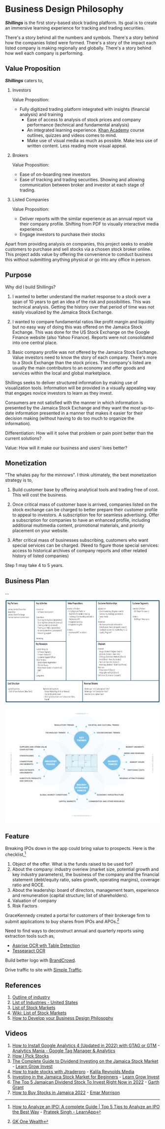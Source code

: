 # Business Design Philosophy

***Shillings*** is the first story-based stock trading platform. Its goal is to create an immersive learning experience for tracking and trading securities.

There's a story behind all the numbers and symbols. There's a story behind how the companies listed were formed. There's a story of the impact each listed company is making regionally and globally. There's a story behind how well each company is performing.

## Value Proposition

***Shillings*** caters to,

1. Investors

   Value Proposition:
    - Fully digitized trading platform integrated with insights (financial analysis) and training
       - Ease of access to analysis of stock prices and company performance (technical and fundamental analysis)
       - An integrated learning experience. [Khan Academy](https://www.khanacademy.org/) course outlines, quizzes and videos comes to mind.
       - Make use of visual media as much as possible. Make less use of written content. Less reading more visual appeal.

2. Brokers
   
   Value Proposition:
    - Ease of on-boarding new investors
    - Ease of tracking and trading securities. Showing and allowing communication between broker and investor at each stage of trading.
  
3. Listed Companies

   Value Proposition:
    - Deliver reports with the similar experience as an annual report via their company profile. Shifting from PDF to visually interactive media experience.
    - Engage investors to purchase their stocks

Apart from providing analysis on companies, this project seeks to enable customers to purchase and sell stocks via a chosen stock broker online. This project adds value by offering the convenience to conduct business this without submitting anything physical or go into any office in person.

## Purpose

Why did I build Shillings?

1. I wanted to better understand the market response to a stock over a span of 10 years to get an idea of the risk and possibilities. This was technical analysis. Getting the history over that period of time was not easily visualized by the Jamaica Stock Exchange.

2. I wanted to compare fundamental ratios like profit margin and liquidity but no easy way of doing this was offered on the Jamaica Stock Exchange. This was done for the US Stock Exchange on the Google Finance website (also Yahoo Finance). Reports were not consolidated into one central place.

3. Basic company profile was not offered by the Jamaica Stock Exchange. Value investors need to know the story of each company. There's more to a Stock Exchange than the stock prices. The company's listed are usually the main contributors to an economy and offer goods and services within the local and global marketplace.

Shillings seeks to deliver structured information by making use of visualization tools. Information will be provided in a visually appealing way that engages novice investors to learn as they invest.

Consumers are not satisfied with the manner in which information is presented by the Jamaica Stock Exchange and they want the most up-to-date information presented in a manner that makes it easier for their decision making (without having to do too much to organize the information).

Differentiation: How will it solve that problem or pain point better than the current solutions?

Value: How will it make our business and users' lives better?

## Monetization

"The whales pay for the minnows". I think ultimately, the best monetization strategy is to,

1. Build customer base by offering analytical tools and trading free of cost. This will cost the business.

2. Once critical mass of customer base is arrived, companies listed on the stock exchange can be charged to better prepare their customer profile to appeal to investors. A subscription fee for seamless advertising. Offer a subscription for companies to have an enhanced profile, including additional multimedia content, promotional materials, and priority placement on your website.

3. After critical mass of businesses subscribing, customers who want special services can be charged. (Need to figure those special services: access to historical archives of company reports and other related history of listed companies)

Step 1 may take 4 to 5 years.

## Business Plan

...


![Shillings Business Canvas](/.attachments/shillings.business.canvas-2.png)


<img src="/.attachments/strategy.canvas.png" usemap="#image-map">

<!-- Generated at Free Online Image Map Generator: https://www.image-map.net/ -->
<map name="image-map">
    <area target="_blank" alt="Business Canvas" title="Business Canvas" href="#" coords="439,337,670,463" shape="rect">
    <area target="_blank" alt="Industry Forces" title="Industry Forces" href="./MARKETING/INDUSTRY/" coords="319,398,110" shape="circle">
    <area target="_blank" alt="Economic Forces" title="Economic Forces" href="./MARKETING/ECONOMY/" coords="558,587,108" shape="circle">
    <area target="_blank" alt="Market Forces" title="Market Forces" href="./MARKETING/MARKET/" coords="792,392,110" shape="circle">
    <area target="_blank" alt="Key Trends" title="Key Trends" href="./MARKETING/TRENDS/" coords="554,217,110" shape="circle">
</map>

## Feature

Breaking IPOs down in the app could bring value to prospects. Here is the checklist,[^2]
 1. Object of the offer. What is the funds raised to be used for?
 2. About the company: industry overiew (market size, potential growth and key industry parameters), the business of the company and the financial statement (debt/equity ratio, sales growth, operating margins), coverage ratio and ROCE.
 3. About the leadership: board of directors, management team, experience and remuneration (capital structure; list of shareholders).
 4. Valuation of company
 5. Risk Factors

 GraceKennedy created a portal for customers of their brokerage firm to submit applications to buy shares from IPOs and APOs.[^3]

 Need to find ways to deconstruct annual and quarterly reports using extraction tools such as,
  - [Asprise OCR wth Table Detection](http://asprise.com/ocr-detect-table-api/free-ocr-online-index.html)
  - [Tessearact OCR](https://github.com/tesseract-ocr/tesseract)

Build better logo with [BrandCrowd](https://www.brandcrowd.com/).

Drive traffic to site with [Simple Traffic](https://www.simpletraffic.co/).

## References

1. [Outline of industry](https://en.wikipedia.org/wiki/Outline_of_industry)
1. [List of Industries - United States](https://www.ibisworld.com/united-states/list-of-industries/)
1. [List of Stock Markets](https://www.tradinghours.com/markets)
1. [Wiki: List of Stock Markets](https://en.wikipedia.org/wiki/List_of_stock_exchanges)
1. [How to Develop your Business Design Philosophy](https://drawbackwards.com/blog/how-to-develop-your-design-philosophy)

## Videos

1. [How to Install Google Analytics 4 (Updated in 2022) with GTAG or GTM](https://youtu.be/6upqv3kaIIk) - [Analytics Mania - Google Tag Manager & Analytics](https://www.youtube.com/@AnalyticsMania)
1. [How I Pick Stocks](https://youtu.be/IPwDxoomxuA)
1. [The Complete Guide to Dividend Investing on the Jamaica Stock Market](https://youtu.be/guhqztem9fA) - [Learn Grow Invest](https://www.youtube.com/@learngrowinvest)
1. [How to trade stocks with Jtraderpro](https://youtu.be/OwlkE77s1AI) - [Kalila Reynolds Media](https://www.youtube.com/@kalilahrey)
1. [Investing in the Jamaica Stock Market for Beginners](https://youtu.be/bsXA7nJ7jW8?si=9r-996221fzkeRLn) - [Learn Grow Invest](https://www.youtube.com/@learngrowinvest)
1. [The Top 5 Jamaican Dividend Stock To Invest Right Now in 2022](https://youtu.be/DooE-5QiL_4?si=Sm8La8h7ogpktpk-) - [Garth Grant](https://www.youtube.com/@GarthGrant)
1. [How to Buy Stocks in Jamaica 2022](https://youtu.be/sRaCVQXm-QA?si=XVFmGSwpS3IM4sJN) - [Emar Morrison](https://www.youtube.com/@emarjm)

[^1]: [Importance of Domain Authority as the Key Site Metric for Growth](https://www.responsify.com/importance-of-domain-authority/) by Ginny Dwyer
[^2]: [How to Analyze an IPO: A complete Guide | Top 5 Tips to Analyze an IPO the Best Way](https://youtu.be/1iBlLTvIxX8?si=eBN9oIzZuFsBkZlH) - [Prateek Singh - LearnApp](https://www.youtube.com/@PrateekSinghLearnApp)
[^3]: [GK One Wealth](https://gk-capital.com/gk-one-wealth/?playlist=87add44&video=58719e1)